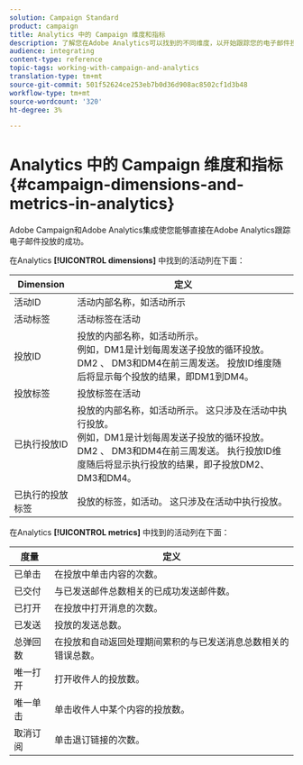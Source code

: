 ```yaml
---
solution: Campaign Standard
product: campaign
title: Analytics 中的 Campaign 维度和指标
description: 了解您在Adobe Analytics可以找到的不同维度，以开始跟踪您的电子邮件投放，从Adobe Campaign。
audience: integrating
content-type: reference
topic-tags: working-with-campaign-and-analytics
translation-type: tm+mt
source-git-commit: 501f52624ce253eb7b0d36d908ac8502cf1d3b48
workflow-type: tm+mt
source-wordcount: '320'
ht-degree: 3%

---
```



# Analytics 中的 Campaign 维度和指标{#campaign-dimensions-and-metrics-in-analytics}

Adobe Campaign和Adobe Analytics集成使您能够直接在Adobe Analytics跟踪电子邮件投放的成功。

在Analytics **[!UICONTROL dimensions]** 中找到的活动列在下面：

<table> 
 <thead> 
  <tr> 
   <th> Dimension<br /> </th> 
   <th> 定义<br /> </th> 
  </tr> 
 </thead> 
 <tbody> 
  <tr> 
   <td> 活动ID<br /> </td> 
   <td> 活动内部名称，如活动所示<br /> </td> 
  </tr> 
  <tr> 
   <td> 活动标签<br /> </td> 
   <td> 活动标签在活动<br /> </td> 
  </tr> 
  <tr> 
   <td> 投放ID<br /> </td> 
   <td> 投放的内部名称，如活动所示。<br /> 例如，DM1是计划每周发送子投放的循环投放。 DM2 、 DM3和DM4在前三周发送。 投放ID维度随后将显示每个投放的结果，即DM1到DM4。 <br /> </td> 
  </tr> 
  <tr> 
   <td> 投放标签<br /> </td> 
   <td> 投放标签在活动<br /> </td> 
  </tr> 
  <tr> 
   <td> 已执行投放ID<br /> </td> 
   <td> 投放的内部名称，如活动所示。 这只涉及在活动中执行投放。<br /> 例如，DM1是计划每周发送子投放的循环投放。 DM2 、 DM3和DM4在前三周发送。 执行投放ID维度随后将显示执行投放的结果，即子投放DM2、DM3和DM4。 <br /> </td> 
  </tr> 
  <tr> 
   <td> 已执行的投放标签<br /> </td> 
   <td> 投放的标签，如活动。 这只涉及在活动中执行投放。<br /> </td> 
  </tr> 
 </tbody> 
</table>

在Analytics **[!UICONTROL metrics]** 中找到的活动列在下面：

<table> 
 <thead> 
  <tr> 
   <th> 度量<br /> </th> 
   <th> 定义<br /> </th> 
  </tr> 
 </thead> 
 <tbody> 
  <tr> 
   <td> 已单击<br /> </td> 
   <td> 在投放中单击内容的次数。<br /> </td> 
  </tr> 
  <tr> 
   <td> 已交付<br /> </td> 
   <td> 与已发送邮件总数相关的已成功发送邮件数。<br /> </td> 
  </tr> 
  <tr> 
   <td> 已打开<br /> </td> 
   <td> 在投放中打开消息的次数。<br /> </td> 
  </tr> 
  <tr> 
   <td> 已发送<br /> </td> 
   <td> 投放的发送总数。<br /> </td> 
  </tr> 
  <tr> 
   <td> 总弹回数<br /> </td> 
   <td> 在投放和自动返回处理期间累积的与已发送消息总数相关的错误总数。<br /> </td> 
  </tr> 
  <tr> 
   <td> 唯一打开<br /> </td> 
   <td> 打开收件人的投放数。<br /> </td> 
  </tr> 
  <tr> 
   <td> 唯一单击<br /> </td> 
   <td> 单击收件人中某个内容的投放数。<br /> </td> 
  </tr> 
  <tr> 
   <td> 取消订阅<br /> </td> 
   <td> 单击退订链接的次数。<br /> </td> 
  </tr> 
 </tbody> 
</table>

